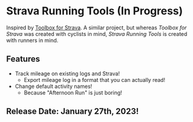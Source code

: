 # Strava Running Tools (In Progress)
Inspired by [Toolbox for Strava](https://www.marcellobrivio.com/projects/strava-toolbox/). A similar project, but whereas _Toolbox for Strava_ was created with cyclists in mind, _Strava Running Tools_ is created with runners in mind.

## Features
- Track mileage on existing logs and Strava!
  - Export mileage log in a format that you can actually read!
- Change default activity names!
  - Because "Afternoon Run" is just boring!
 
## Release Date: January 27th, 2023!
